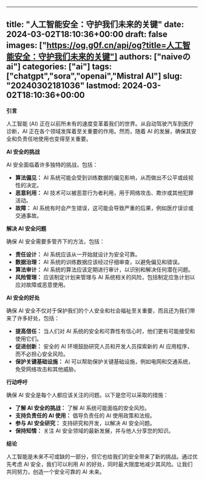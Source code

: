 
---
title: "人工智能安全：守护我们未来的关键"
date: 2024-03-02T18:10:36+00:00
draft: false
images: ["https://og.g0f.cn/api/og?title=人工智能安全：守护我们未来的关键"]
authors: ["naiveのai"]
categories: ["ai"]
tags: ["chatgpt","sora","openai","Mistral AI"]
slug: "20240302181036"
lastmod: 2024-03-02T18:10:36+00:00
---
**引言**

人工智能 (AI) 正在以前所未有的速度变革着我们的世界。从自动驾驶汽车到医疗诊断，AI 正在各个领域发挥着至关重要的作用。然而，随着 AI 的发展，确保其安全和负责任地使用也变得至关重要。

**AI 安全的挑战**

AI 安全面临着许多独特的挑战，包括：

- **算法偏见：** AI 系统可能会受到训练数据的偏见影响，从而做出不公平或歧视性的决定。
- **恶意利用：** AI 技术可以被恶意行为者利用，用于网络攻击、欺诈或其他犯罪活动。
- **故障：** AI 系统有时会产生错误，这可能会导致严重的后果，例如医疗误诊或交通事故。

**解决 AI 安全问题**

确保 AI 安全需要多管齐下的方法，包括：

- **责任设计：** AI 系统应该从一开始就设计为安全可靠。
- **数据治理：** AI 系统的训练数据应该经过仔细审查，以避免偏见和错误。
- **算法审计：** AI 系统的算法应该定期进行审计，以识别和解决任何潜在问题。
- **风险管理：** 应该制定计划来管理与 AI 系统相关的风险，包括制定应急计划以应对故障或恶意使用。

**AI 安全的好处**

确保 AI 安全不仅对于保护我们的个人安全和社会福祉至关重要，而且还为我们带来了许多好处，包括：

- **提高信任：** 当人们对 AI 系统的安全和可靠性有信心时，他们更有可能接受和使用它们。
- **促进创新：** 安全的 AI 环境鼓励研究人员和开发人员探索新的 AI 应用程序，而不必担心安全风险。
- **保护关键基础设施：** AI 可以帮助保护关键基础设施，例如电网和交通系统，免受网络攻击和其他威胁。

**行动呼吁**

确保 AI 安全是每个人都应该关注的问题。以下是您可以采取的措施：

- **了解 AI 安全的挑战：** 了解 AI 系统可能面临的安全风险。
- **支持负责任的 AI 使用：** 倡导负责任的 AI 使用政策和法规。
- **参与 AI 安全研究：** 支持研究和开发，以解决 AI 安全问题。
- **保持知情：** 关注 AI 安全领域的最新发展，并与他人分享您的知识。

**结论**

人工智能是未来不可或缺的一部分，但它也给我们的安全带来了新的挑战。通过优先考虑 AI 安全，我们可以利用 AI 的好处，同时最大限度地减少其风险。让我们共同努力，创造一个安全可靠的 AI 未来。